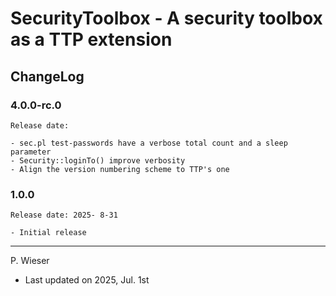 # SecurityToolbox - A security toolbox as a TTP extension

## ChangeLog

### 4.0.0-rc.0

    Release date: 

    - sec.pl test-passwords have a verbose total count and a sleep parameter
    - Security::loginTo() improve verbosity
    - Align the version numbering scheme to TTP's one

### 1.0.0

    Release date: 2025- 8-31

    - Initial release

---
P. Wieser
- Last updated on 2025, Jul. 1st

